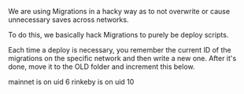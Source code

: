 We are using Migrations in a hacky way as to not overwrite or cause unnecessary saves across networks.

To do this, we basically hack Migrations to purely be deploy scripts.

Each time a deploy is necessary, you remember the current ID of the migrations on the specific network and then write a new one. After it's done, move it to the OLD folder and increment this below.

mainnet is on uid 6
rinkeby is on uid 10
